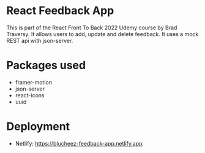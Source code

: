 # React Feedback App
This is part of the React Front To Back 2022 Udemy course by Brad Traversy.
It allows users to add, update and delete feedback.
It uses a mock REST api with json-server.

# Packages used
- framer-motion
- json-server
- react-icons
- uuid

# Deployment
- Netlify: https://blucheez-feedback-app.netlify.app

